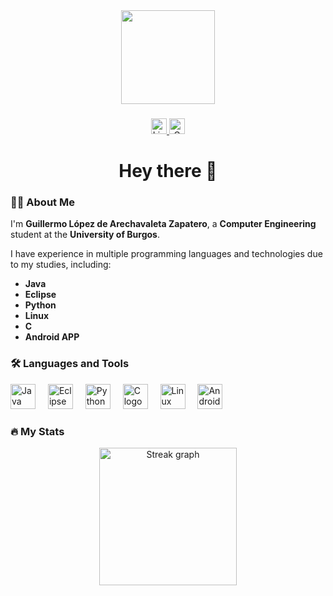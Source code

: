 <div align="center">
  <img height="150" src="https://avatars.githubusercontent.com/u/178704941?v=4" />
</div>

###

<div align="center">
  <a href="https://www.linkedin.com/in/guillermo-lópez-de-arechavaleta-zapatero-60aa9b302/" target="_blank">
    <img src="https://img.shields.io/static/v1?message=LinkedIn&logo=linkedin&label=&color=0077B5&logoColor=white&labelColor=&style=for-the-badge"
         height="25" alt="LinkedIn logo" />
  </a>
  <a href="mailto:guillermo.lopzap@gmail.com" target="_blank">
    <img src="https://img.shields.io/static/v1?message=Gmail&logo=gmail&label=&color=D14836&logoColor=white&labelColor=&style=for-the-badge"
         height="25" alt="Gmail logo" />
  </a>
</div>

###
<h1 align="center">Hey there 👋</h1>

###

### 👨‍💻 About Me

I'm **Guillermo López de Arechavaleta Zapatero**, a **Computer Engineering** student at the **University of Burgos**.  

I have experience in multiple programming languages and technologies due to my studies, including:  
- **Java**  
- **Eclipse**  
- **Python**  
- **Linux**  
- **C**  
- **Android APP**   

###

### 🛠 Languages and Tools

<div align="left">
  <img src="https://cdn.jsdelivr.net/gh/devicons/devicon/icons/java/java-original.svg" height="40" alt="Java logo" />
  <img width="12" />
  <img src="https://cdn.jsdelivr.net/gh/devicons/devicon/icons/eclipse/eclipse-original.svg" height="40" alt="Eclipse logo" />
  <img width="12" />
  <img src="https://cdn.jsdelivr.net/gh/devicons/devicon/icons/python/python-original.svg" height="40" alt="Python logo" />
  <img width="12" />
  <img src="https://cdn.jsdelivr.net/gh/devicons/devicon/icons/c/c-original.svg" height="40" alt="C logo" />
  <img width="12" />
  <img src="https://cdn.jsdelivr.net/gh/devicons/devicon/icons/linux/linux-original.svg" height="40" alt="Linux logo" />
  <img width="12" />
  <img src="https://cdn.jsdelivr.net/gh/devicons/devicon/icons/android/android-original.svg" height="40" alt="Android logo" />

</div>

###

### 🔥 My Stats

<div align="center">
  <img src="https://streak-stats.demolab.com?user=Yety14&locale=en&mode=daily&theme=dark&hide_border=false&border_radius=5&order=3" height="220" alt="Streak graph" />
</div>
